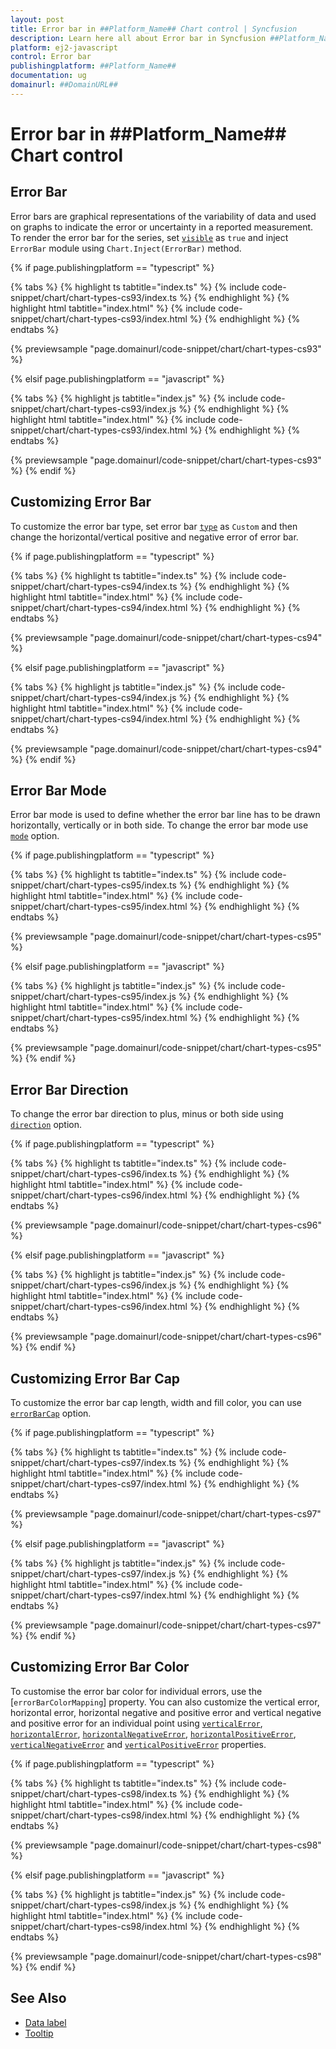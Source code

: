 ```yaml
---
layout: post
title: Error bar in ##Platform_Name## Chart control | Syncfusion
description: Learn here all about Error bar in Syncfusion ##Platform_Name## Chart control of Syncfusion Essential JS 2 and more.
platform: ej2-javascript
control: Error bar 
publishingplatform: ##Platform_Name##
documentation: ug
domainurl: ##DomainURL##
---
```

# Error bar in ##Platform_Name## Chart control

## Error Bar

Error bars are graphical representations of the variability of data and used on graphs to indicate the error or uncertainty in a reported
measurement. To render the error bar for the series, set [`visible`](../api/chart/seriesModel/#type-string) as `true` and inject `ErrorBar` module using `Chart.Inject(ErrorBar)` method.

{% if page.publishingplatform == "typescript" %}

 {% tabs %}
{% highlight ts tabtitle="index.ts" %}
{% include code-snippet/chart/chart-types-cs93/index.ts %}
{% endhighlight %}
{% highlight html tabtitle="index.html" %}
{% include code-snippet/chart/chart-types-cs93/index.html %}
{% endhighlight %}
{% endtabs %}
        
{% previewsample "page.domainurl/code-snippet/chart/chart-types-cs93" %}

{% elsif page.publishingplatform == "javascript" %}

{% tabs %}
{% highlight js tabtitle="index.js" %}
{% include code-snippet/chart/chart-types-cs93/index.js %}
{% endhighlight %}
{% highlight html tabtitle="index.html" %}
{% include code-snippet/chart/chart-types-cs93/index.html %}
{% endhighlight %}
{% endtabs %}

{% previewsample "page.domainurl/code-snippet/chart/chart-types-cs93" %}
{% endif %}

## Customizing Error Bar

To customize the error bar type, set error bar [`type`](../api/chart/errorBarSettings/#type-string) as `Custom` and then change the horizontal/vertical positive and negative error of error bar.

{% if page.publishingplatform == "typescript" %}

 {% tabs %}
{% highlight ts tabtitle="index.ts" %}
{% include code-snippet/chart/chart-types-cs94/index.ts %}
{% endhighlight %}
{% highlight html tabtitle="index.html" %}
{% include code-snippet/chart/chart-types-cs94/index.html %}
{% endhighlight %}
{% endtabs %}
        
{% previewsample "page.domainurl/code-snippet/chart/chart-types-cs94" %}

{% elsif page.publishingplatform == "javascript" %}

{% tabs %}
{% highlight js tabtitle="index.js" %}
{% include code-snippet/chart/chart-types-cs94/index.js %}
{% endhighlight %}
{% highlight html tabtitle="index.html" %}
{% include code-snippet/chart/chart-types-cs94/index.html %}
{% endhighlight %}
{% endtabs %}

{% previewsample "page.domainurl/code-snippet/chart/chart-types-cs94" %}
{% endif %}

## Error Bar Mode

Error bar mode is used to define whether the error bar line has to be drawn horizontally, vertically or in both side. To change the error bar mode use [`mode`](../api/chart/errorBarSettings/#mode-string) option.

{% if page.publishingplatform == "typescript" %}

 {% tabs %}
{% highlight ts tabtitle="index.ts" %}
{% include code-snippet/chart/chart-types-cs95/index.ts %}
{% endhighlight %}
{% highlight html tabtitle="index.html" %}
{% include code-snippet/chart/chart-types-cs95/index.html %}
{% endhighlight %}
{% endtabs %}
        
{% previewsample "page.domainurl/code-snippet/chart/chart-types-cs95" %}

{% elsif page.publishingplatform == "javascript" %}

{% tabs %}
{% highlight js tabtitle="index.js" %}
{% include code-snippet/chart/chart-types-cs95/index.js %}
{% endhighlight %}
{% highlight html tabtitle="index.html" %}
{% include code-snippet/chart/chart-types-cs95/index.html %}
{% endhighlight %}
{% endtabs %}

{% previewsample "page.domainurl/code-snippet/chart/chart-types-cs95" %}
{% endif %}

## Error Bar Direction

To change the error bar direction to plus, minus or both side using [`direction`](../api/chart/errorBarSettings/#direction-string) option.

{% if page.publishingplatform == "typescript" %}

 {% tabs %}
{% highlight ts tabtitle="index.ts" %}
{% include code-snippet/chart/chart-types-cs96/index.ts %}
{% endhighlight %}
{% highlight html tabtitle="index.html" %}
{% include code-snippet/chart/chart-types-cs96/index.html %}
{% endhighlight %}
{% endtabs %}
        
{% previewsample "page.domainurl/code-snippet/chart/chart-types-cs96" %}

{% elsif page.publishingplatform == "javascript" %}

{% tabs %}
{% highlight js tabtitle="index.js" %}
{% include code-snippet/chart/chart-types-cs96/index.js %}
{% endhighlight %}
{% highlight html tabtitle="index.html" %}
{% include code-snippet/chart/chart-types-cs96/index.html %}
{% endhighlight %}
{% endtabs %}

{% previewsample "page.domainurl/code-snippet/chart/chart-types-cs96" %}
{% endif %}

## Customizing Error Bar Cap

To customize the error bar cap length, width and fill color, you can use [`errorBarCap`](../api/chart/errorBarCapSettingsModel/) option.

{% if page.publishingplatform == "typescript" %}

 {% tabs %}
{% highlight ts tabtitle="index.ts" %}
{% include code-snippet/chart/chart-types-cs97/index.ts %}
{% endhighlight %}
{% highlight html tabtitle="index.html" %}
{% include code-snippet/chart/chart-types-cs97/index.html %}
{% endhighlight %}
{% endtabs %}
        
{% previewsample "page.domainurl/code-snippet/chart/chart-types-cs97" %}

{% elsif page.publishingplatform == "javascript" %}

{% tabs %}
{% highlight js tabtitle="index.js" %}
{% include code-snippet/chart/chart-types-cs97/index.js %}
{% endhighlight %}
{% highlight html tabtitle="index.html" %}
{% include code-snippet/chart/chart-types-cs97/index.html %}
{% endhighlight %}
{% endtabs %}

{% previewsample "page.domainurl/code-snippet/chart/chart-types-cs97" %}
{% endif %}

## Customizing Error Bar Color

To customise the error bar color for individual errors, use the [`errorBarColorMapping`] property. You can also customize the vertical error, horizontal error, horizontal negative and positive error and vertical negative and positive error for an individual point using [`verticalError`](../api/chart/errorBarSettingsModel/#verticalerror), [`horizontalError`](../api/chart/errorBarSettingsModel/#horizontalerror), [`horizontalNegativeError`](../api/chart/errorBarSettingsModel/#horizontalnegativeerror), [`horizontalPositiveError`](../api/chart/errorBarSettingsModel/#horizontalpositiveerror), [`verticalNegativeError`](../api/chart/errorBarSettingsModel/#verticalnegativeerror) and [`verticalPositiveError`](../api/chart/errorBarSettingsModel/#verticalpositiveerror) properties.

{% if page.publishingplatform == "typescript" %}

 {% tabs %}
{% highlight ts tabtitle="index.ts" %}
{% include code-snippet/chart/chart-types-cs98/index.ts %}
{% endhighlight %}
{% highlight html tabtitle="index.html" %}
{% include code-snippet/chart/chart-types-cs98/index.html %}
{% endhighlight %}
{% endtabs %}
        
{% previewsample "page.domainurl/code-snippet/chart/chart-types-cs98" %}

{% elsif page.publishingplatform == "javascript" %}

{% tabs %}
{% highlight js tabtitle="index.js" %}
{% include code-snippet/chart/chart-types-cs98/index.js %}
{% endhighlight %}
{% highlight html tabtitle="index.html" %}
{% include code-snippet/chart/chart-types-cs98/index.html %}
{% endhighlight %}
{% endtabs %}

{% previewsample "page.domainurl/code-snippet/chart/chart-types-cs98" %}
{% endif %}

## See Also

* [Data label](../data-labels/)
* [Tooltip](../tool-tip/)

